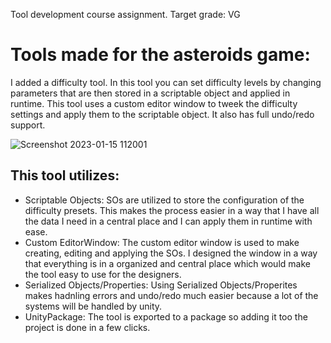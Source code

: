 Tool development course assignment. Target grade: VG

# Tools made for the asteroids game:
I added a difficulty tool. In this tool you can set difficulty levels by changing parameters that are then stored in a scriptable object
and applied in runtime.
This tool uses a custom editor window to tweek the difficulty settings and apply them to the scriptable object.
It also has full undo/redo support.

![Screenshot 2023-01-15 112001](https://user-images.githubusercontent.com/57400375/212535258-63023386-f68d-406e-aa81-54607a5dd4ef.png)

## This tool utilizes:
- Scriptable Objects: SOs are utilized to store the configuration of the difficulty presets. This makes the process easier in a way that I have all the data I need in a central place and I can apply them in runtime with ease.
- Custom EditorWindow: The custom editor window is used to make creating, editing and applying the SOs. I designed the window in a way that everything is in a organized and central place which would make the tool easy to use for the designers.
- Serialized Objects/Properties: Using Serialized Objects/Properites makes hadnling errors and undo/redo much easier because a lot of the systems will be handled by unity.
- UnityPackage: The tool is exported to a package so adding it too the project is done in a few clicks.

